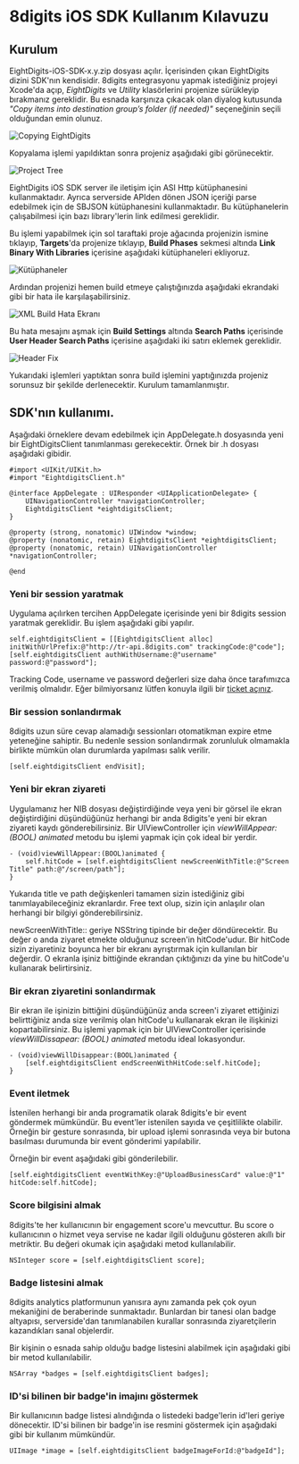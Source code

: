 # 8digits iOS SDK Kullanım Kılavuzu

## Kurulum
EightDigits-iOS-SDK-x.y.zip dosyası açılır. İçerisinden çıkan EightDigits dizini SDK'nın kendisidir. 8digits entegrasyonu yapmak istediğiniz projeyi Xcode'da açıp, *EightDigits* ve *Utility* klasörlerini projenize sürükleyip bırakmanız gereklidir. Bu esnada karşınıza çıkacak olan diyalog kutusunda *"Copy items into destination groupʼs folder (if needed)"* seçeneğinin seçili olduğundan emin olunuz. 

![Copying EightDigits](8Digits-iOS-SDK/raw/master/figures/figure1.png)

Kopyalama işlemi yapıldıktan sonra projeniz aşağıdaki gibi görünecektir. 

![Project Tree](DocumentImages/figure2.png)

EightDigits iOS SDK server ile iletişim için ASI Http kütüphanesini kullanmaktadır. Ayrıca serverside APIden dönen JSON içeriği parse edebilmek için de SBJSON kütüphanesini kullanmaktadır. Bu kütüphanelerin çalışabilmesi için bazı library'lerin link edilmesi gereklidir. 

Bu işlemi yapabilmek için sol taraftaki proje ağacında projenizin ismine tıklayıp, **Targets**'da projenize tıklayıp, **Build Phases** sekmesi altında **Link Binary With Libraries** içerisine aşağıdaki kütüphaneleri ekliyoruz. 

![Kütüphaneler](DocumentImages/figure3.png)

Ardından projenizi hemen build etmeye çalıştığınızda aşağıdaki ekrandaki gibi bir hata ile karşılaşabilirsiniz. 

![XML Build Hata Ekranı](DocumentImages/figure4.png)

Bu hata mesajını aşmak için **Build Settings** altında **Search Paths** içerisinde **User Header Search Paths** içerisine aşağıdaki iki satırı eklemek gereklidir. 

![Header Fix](DocumentImages/figure5.png)

Yukarıdaki işlemleri yaptıktan sonra build işlemini yaptığınızda projeniz sorunsuz bir şekilde derlenecektir. Kurulum tamamlanmıştır. 

## SDK'nın kullanımı.

Aşağıdaki örneklere devam edebilmek için AppDelegate.h dosyasında yeni bir EightDigitsClient tanımlanması gerekecektir. Örnek bir .h dosyası aşağıdaki gibidir. 

	#import <UIKit/UIKit.h>
	#import "EightdigitsClient.h"
	
	@interface AppDelegate : UIResponder <UIApplicationDelegate> {
		UINavigationController *navigationController;
		EightdigitsClient *eightdigitsClient;
	}
	
	@property (strong, nonatomic) UIWindow *window;
	@property (nonatomic, retain) EightdigitsClient *eightdigitsClient;
	@property (nonatomic, retain) UINavigationController *navigationController;
	
	@end

### Yeni bir session yaratmak
Uygulama açılırken tercihen AppDelegate içerisinde yeni bir 8digits session yaratmak gereklidir. Bu işlem aşağıdaki gibi yapılır. 

	self.eightdigitsClient = [[EightdigitsClient alloc] initWithUrlPrefix:@"http://tr-api.8digits.com" trackingCode:@"code"];
	[self.eightdigitsClient authWithUsername:@"username" password:@"password"];

Tracking Code, username ve password değerleri size daha önce tarafımızca verilmiş olmalıdır. Eğer bilmiyorsanız lütfen konuyla ilgili bir [ticket açınız](http://support.8digits.com). 

### Bir session sonlandırmak

8digits uzun süre cevap alamadığı sessionları otomatikman expire etme yeteneğine sahiptir. Bu nedenle session sonlandırmak zorunluluk olmamakla birlikte mümkün olan durumlarda yapılması salık verilir. 

	[self.eightdigitsClient endVisit];

### Yeni bir ekran ziyareti

Uygulamanız her NIB dosyası değiştirdiğinde veya yeni bir görsel ile ekran değiştirdiğini düşündüğünüz herhangi bir anda 8digits'e yeni bir ekran ziyareti kaydı gönderebilirsiniz. Bir UIViewController için *viewWillAppear:(BOOL) animated* metodu bu işlemi yapmak için çok ideal bir yerdir. 

	- (void)viewWillAppear:(BOOL)animated {
		self.hitCode = [self.eightdigitsClient newScreenWithTitle:@"Screen Title" path:@"/screen/path"];
	}

Yukarıda title ve path değişkenleri tamamen sizin istediğiniz gibi tanımlayabileceğiniz ekranlardır. Free text olup, sizin için anlaşılır olan herhangi bir bilgiyi gönderebilirsiniz. 

 newScreenWithTitle:: geriye NSString tipinde bir değer döndürecektir. Bu değer o anda ziyaret etmekte olduğunuz screen'in hitCode'udur. Bir hitCode sizin ziyaretiniz boyunca her bir ekranı ayrıştırmak için kullanılan bir değerdir. O ekranla işiniz bittiğinde ekrandan çıktığınızı da yine bu hitCode'u kullanarak belirtirsiniz. 

### Bir ekran ziyaretini sonlandırmak

Bir ekran ile işinizin bittiğini düşündüğünüz anda screen'i ziyaret ettiğinizi belirttiğiniz  anda size verilmiş olan hitCode'u kullanarak ekran ile ilişkinizi kopartabilirsiniz. Bu işlemi yapmak için bir UIViewController içerisinde *viewWillDissapear: (BOOL) animated* metodu ideal lokasyondur. 

	- (void)viewWillDisappear:(BOOL)animated {
    	[self.eightdigitsClient endScreenWithHitCode:self.hitCode];
	}

### Event iletmek

İstenilen herhangi bir anda programatik olarak 8digits'e bir event göndermek mümkündür. Bu event'ler istenilen sayıda ve çeşitlilikte olabilir. Örneğin bir gesture sonrasında, bir upload işlemi sonrasında veya bir butona basılması durumunda bir event gönderimi yapılabilir. 

Örneğin bir event aşağıdaki gibi gönderilebilir. 

	[self.eightdigitsClient eventWithKey:@"UploadBusinessCard" value:@"1" hitCode:self.hitCode];

### Score bilgisini almak

8digits'te her kullanıcının bir engagement score'u mevcuttur. Bu score o kullanıcının o hizmet veya servise ne kadar ilgili olduğunu gösteren akıllı bir metriktir. Bu değeri okumak için aşağıdaki metod kullanılabilir. 

	NSInteger score = [self.eightdigitsClient score];
	
### Badge listesini almak

8digits analytics platformunun yanısıra aynı zamanda pek çok oyun mekaniğini de beraberinde sunmaktadır. Bunlardan bir tanesi olan badge altyapısı, serverside'dan tanımlanabilen kurallar sonrasında ziyaretçilerin kazandıkları sanal objelerdir. 

Bir kişinin o esnada sahip olduğu badge listesini alabilmek için aşağıdaki gibi bir metod kullanılabilir. 

	NSArray *badges = [self.eightdigitsClient badges];
	
### ID'si bilinen bir badge'in imajını göstermek

Bir kullanıcının badge listesi alındığında o listedeki badge'lerin id'leri geriye dönecektir. ID'si bilinen bir badge'in ise resmini göstermek için aşağıdaki gibi bir kullanım mümkündür. 

	UIImage *image = [self.eightdigitsClient badgeImageForId:@"badgeId"];

